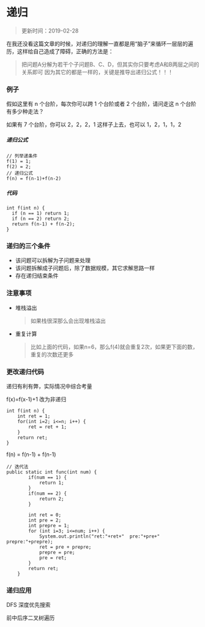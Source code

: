 # 递归

> 更新时间：2019-02-28

在我还没看这篇文章的时候，对递归的理解一直都是用“脑子”来循环一层层的遍历，这样给自己造成了障碍，正确的方法是：
> 把问题A分解为若干个子问题B、C、D，但其实你只要考虑A和B两层之间的关系即可
> 因为其它的都是一样的，关键是推导出递归公式！！！


### 例子
假如这里有 n 个台阶，每次你可以跨 1 个台阶或者 2 个台阶，请问走这 n 个台阶有多少种走法？

如果有 7 个台阶，你可以 2，2，2，1 这样子上去，也可以 1，2，1，1，2

##### 递归公式
```
// 列举递条件
f(1) = 1;
f(2) = 2;
// 递归公式
f(n) = f(n-1)+f(n-2)
```

##### 代码
```
int f(int n) {
  if (n == 1) return 1;
  if (n == 2) return 2;
  return f(n-1) + f(n-2);
}
```


### 递归的三个条件
- 该问题可以拆解为子问题来处理
- 该问题拆解成子问题后，除了数据规模，其它求解思路一样
- 存在递归结束条件

### 注意事项
- 堆栈溢出

    >    如果栈很深那么会出现堆栈溢出
- 重复计算

    >    比如上面的代码，如果n=6，那么f(4)就会重复2次，如果更下面的数，重复的次数还更多


### 更改递归代码
递归有利有弊，实际情况中综合考量

f(x)=f(x-1)+1 改为非递归
```
int f(int n) {
    int ret = 1;
    for(int i=2; i<=n; i++) {
        ret = ret + 1;
    }
    return ret;
}
```

f(n) = f(n-1) + f(n-1)
```
// 迭代法
public static int func(int num) {
        if(num == 1) {
            return 1;
        }
        if(num == 2) {
            return 2;
        }

        int ret = 0;
        int pre = 2;
        int prepre = 1;
        for (int i=3; i<=num; i++) {
            System.out.println("ret:"+ret+"  pre:"+pre+"   prepre:"+prepre);
            ret = pre + prepre;
            prepre = pre;
            pre = ret;
        }
        return ret;
    }
```



### 递归应用
DFS 深度优先搜索

前中后序二叉树遍历